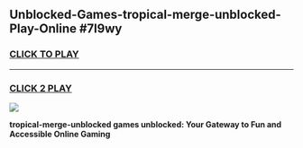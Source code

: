 
## Unblocked-Games-tropical-merge-unblocked-Play-Online #7l9wy
<h3>
<a href="https://news.freeplayer.one?title=tropical-merge-unblocked&ref=3">CLICK TO PLAY</a></h3>
<hr>

<h3>
<a href="https://news.freeplayer.one?title=tropical-merge-unblocked&ref=3">CLICK 2 PLAY</a>
  
</h3>

<a href="https://news.freeplayer.one?title=tropical-merge-unblocked&ref=3"><img src="https://clearcache.store/games.png"></a>


**tropical-merge-unblocked games unblocked: Your Gateway to Fun and Accessible Online Gaming**

